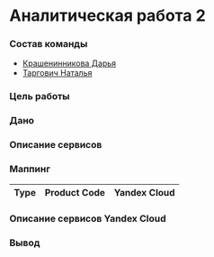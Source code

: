 # Аналитическая работа 2

### Состав команды

- [Крашенинникова Дарья](https://t.me/CrashDari) 
- [Таргович Наталья](https://t.me/natarg) 

### Цель работы

### Дано



### Описание сервисов





### Маппинг

| Type                              | Product Code               | Yandex Cloud                      |
|-----------------------------------|----------------------------|-----------------------------------|


### Описание сервисов Yandex Cloud 

### Вывод
